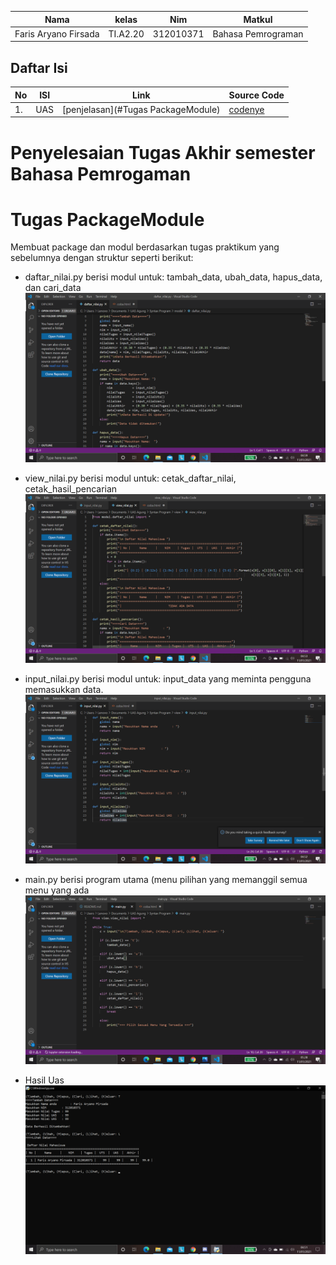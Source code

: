| Nama | kelas | Nim | Matkul |
| -- | --- | ---- | ----------- |
| Faris Aryano Firsada | TI.A2.20 | 312010371 | Bahasa Pemrograman |
## Daftar Isi
| No | ISI | Link | Source Code |
| -- | --- | ---- | ----------- |
| 1. | UAS | [penjelasan](#Tugas PackageModule) | [codenye](#main.py) |
# Penyelesaian Tugas Akhir semester Bahasa Pemrogaman

# Tugas PackageModule
Membuat package dan modul berdasarkan tugas praktikum yang sebelumnya dengan struktur seperti berikut:

- daftar_nilai.py berisi modul untuk: tambah_data, ubah_data, hapus_data, dan cari_data
![output 1](gambar/daftar.png)

- view_nilai.py berisi modul untuk: cetak_daftar_nilai, cetak_hasil_pencarian
![output 1](gambar/view.png)

- input_nilai.py berisi modul untuk: input_data yang meminta pengguna memasukkan data.
![output 1](gambar/input.png)

- main.py berisi program utama (menu pilihan yang memanggil semua menu yang ada
![output 1](gambar/main.png)
 
- Hasil Uas 
![output 1](gambar/hasil.png)

